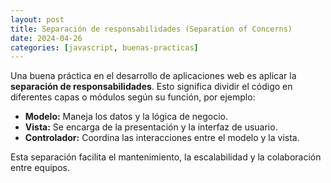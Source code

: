 ```yaml
---  
layout: post  
title: Separación de responsabilidades (Separation of Concerns)  
date: 2024-04-26  
categories: [javascript, buenas-practicas]
---  
```


Una buena práctica en el desarrollo de aplicaciones web es aplicar la **separación de responsabilidades**. Esto significa dividir el código en diferentes capas o módulos según su función, por ejemplo:  

- **Modelo:** Maneja los datos y la lógica de negocio.  
- **Vista:** Se encarga de la presentación y la interfaz de usuario.  
- **Controlador:** Coordina las interacciones entre el modelo y la vista.  

Esta separación facilita el mantenimiento, la escalabilidad y la colaboración entre equipos.  